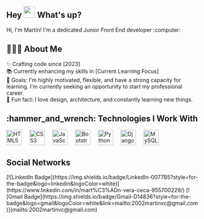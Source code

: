 <h2 align="left">Hey <img src="https://user-images.githubusercontent.com/42378118/110234147-e3259600-7f4e-11eb-95be-0c4047144dea.gif" width="30"> What's up?</h2>
<abc>
<p align="left"> Hi, I'm Martín! I'm a dedicated Junior Front End developer :computer:</p>
</abc>
<h2 align="left">👨🏻‍💻 About Me</h2>
<p align="left">
✨ Crafting code since [2023]<br>
📚 Currently enhancing my skills in [Current Learning Focus]<br>
🎯 Goals: I'm highly motivated, flexible, and have a strong capacity for learning. I'm currently seeking an opportunity to start my professional career.<br>
🎲 Fun fact: I love design, architecture, and constantly learning new things.
</p>
<h2 align="left">:hammer_and_wrench: Technologies I Work With</h2>
<div align="left">
  <img src="https://cdn.jsdelivr.net/gh/devicons/devicon/icons/html5/html5-original.svg" height="40" alt="HTML5 logo" />
  <img width="12" />
  <img src="https://cdn.jsdelivr.net/gh/devicons/devicon/icons/css3/css3-original.svg" height="40" alt="CSS3 logo" />
  <img width="12" />
  <img src="https://cdn.jsdelivr.net/gh/devicons/devicon/icons/javascript/javascript-original.svg" height="40" alt="JavaScript logo" />
  <img width="12" />
  <img src="https://cdn.jsdelivr.net/gh/devicons/devicon/icons/bootstrap/bootstrap-original.svg" height="40" alt="Bootstrap logo" />
  <img width="12" />
  <img src="https://cdn.jsdelivr.net/gh/devicons/devicon/icons/python/python-original.svg" height="40" alt="Python logo" />
  <img width="12" />
  <img src="https://cdn.jsdelivr.net/gh/devicons/devicon/icons/django/django-plain.svg" height="40" alt="Django logo" />
  <img width="12" />
  <img src="https://cdn.jsdelivr.net/gh/devicons/devicon/icons/mysql/mysql-original.svg" height="40" alt="MySQL logo" />
</div>
<h2 align="left"> Social Networks</h2>
[![LinkedIn Badge](https://img.shields.io/badge/LinkedIn-0077B5?style=for-the-badge&logo=linkedin&logoColor=white)](https://www.linkedin.com/in/mart%C3%ADn-vera-ceca-955700229/)
[![Gmail Badge](https://img.shields.io/badge/Gmail-D14836?style=for-the-badge&logo=gmail&logoColor=white&link=mailto:2002martinvc@gmail.com)](mailto:2002martinvc@gmail.com)
